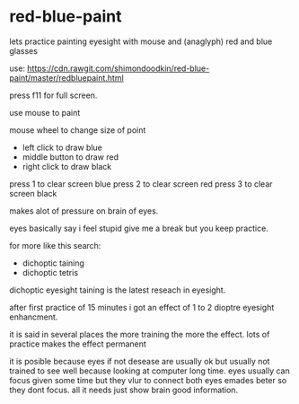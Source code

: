 # red-blue-paint

lets practice painting eyesight with mouse and (anaglyph) red and blue glasses

use: https://cdn.rawgit.com/shimondoodkin/red-blue-paint/master/redbluepaint.html

press f11 for full screen.

use mouse to paint

mouse wheel to change size of point

* left click to draw blue
* middle button to draw red
* right click to draw black

press 1 to clear screen blue
press 2 to clear screen red 
press 3 to clear screen black

makes alot of pressure on brain of eyes.

eyes basically say i feel stupid give me a break but you keep practice.

for more like this search:

* dichoptic taining
* dichoptic tetris

dichoptic eyesight taining is the latest reseach in eyesight.

after first practice of 15 minutes i got an effect of 1 to 2 dioptre eyesight enhancment.

it is said in several places the more training the more the effect. lots of practice makes the effect permanent


it is posible because eyes if not desease are usually ok
but usually not trained to see well because looking at computer long time.
eyes usually can focus given some time but they vlur to connect both eyes emades beter so they dont focus.
all it needs just show brain good information.
